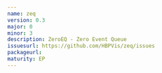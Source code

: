 ```yaml
---
name: zeq
version: 0.3
major: 0
minor: 3
description: ZeroEQ - Zero Event Queue
issuesurl: https://github.com/HBPVis/zeq/issues
packageurl: 
maturity: EP
---
```

